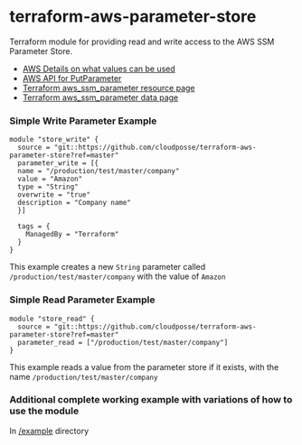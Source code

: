 # terraform-aws-parameter-store

Terraform module for providing read and write access to the AWS SSM Parameter Store.

* [AWS Details on what values can be used](https://docs.aws.amazon.com/systems-manager/latest/userguide/sysman-paramstore-su-create.html)
* [AWS API for PutParameter](https://docs.aws.amazon.com/systems-manager/latest/APIReference/API_PutParameter.html)
* [Terraform aws_ssm_parameter resource page](https://www.terraform.io/docs/providers/aws/r/ssm_parameter.html)
* [Terraform aws_ssm_parameter data page](https://www.terraform.io/docs/providers/aws/d/ssm_parameter.html)

### Simple Write Parameter Example
```hcl
module "store_write" {
  source = "git::https://github.com/cloudposse/terraform-aws-parameter-store?ref=master"
  parameter_write = [{
  name = "/production/test/master/company"
  value = "Amazon"
  type = "String"
  overwrite = "true"
  description = "Company name"
  }]

  tags = {
  	ManagedBy = "Terraform"
  }
}
```
This example creates a new `String` parameter called `/production/test/master/company` with the value of `Amazon`

### Simple Read Parameter Example
```hcl
module "store_read" {
  source = "git::https://github.com/cloudposse/terraform-aws-parameter-store?ref=master"
  parameter_read = ["/production/test/master/company"]
}
```
This example reads a value from the parameter store if it exists, with the name `/production/test/master/company`

### Additional complete working example with variations of how to use the module
In [/example](./example) directory

